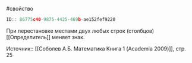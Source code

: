 #свойство 

```javascript
ID:: 86775c40-9875-4425-469b-ae152fef9220 
```

При перестановке местами двух любых строк (столбцов) [[Определитель]] меняет знак.

Источник:: [[Соболев А.Б. Математика Книга 1 (Academia 2009)]], стр. 25